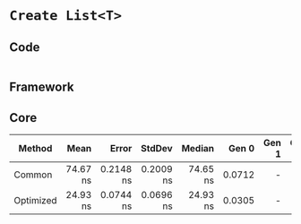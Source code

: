 # `Create List<T>`

## Code
```csharp

```

## Framework

## Core
|    Method |     Mean |     Error |    StdDev |   Median |  Gen 0 | Gen 1 | Gen 2 | Allocated |
|---------- |---------:|----------:|----------:|---------:|-------:|------:|------:|----------:|
|    Common | 74.67 ns | 0.2148 ns | 0.2009 ns | 74.65 ns | 0.0712 |     - |     - |     336 B |
| Optimized | 24.93 ns | 0.0744 ns | 0.0696 ns | 24.93 ns | 0.0305 |     - |     - |     144 B |